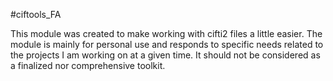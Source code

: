 #ciftools_FA

This module was created to make working with cifti2 files a little easier.
The module is mainly for personal use and responds to specific needs related to
the projects I am working on at a given time. It should not be considered as a 
finalized nor comprehensive toolkit.

